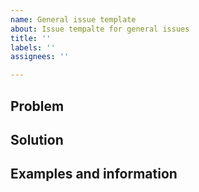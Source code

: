 ```yaml
---
name: General issue template
about: Issue tempalte for general issues
title: ''
labels: ''
assignees: ''

---
```


## Problem


## Solution


## Examples and information

